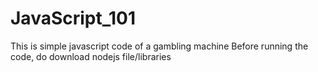 # JavaScript_101
This is simple javascript code of a gambling machine
Before running the code, do download nodejs file/libraries
